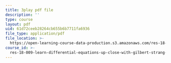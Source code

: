 ```yaml
---
title: 3play pdf file
description: ''
type: course
layout: pdf
uid: 61d72ceeb28264cb655b6b7711fa6936
file_type: application/pdf
file_location: >-
  https://open-learning-course-data-production.s3.amazonaws.com/res-18-009-learn-differential-equations-up-close-with-gilbert-strang-and-cleve-moler-fall-2015/61d72ceeb28264cb655b6b7711fa6936_aW-e04zwTnc.pdf
course_id: >-
  res-18-009-learn-differential-equations-up-close-with-gilbert-strang-and-cleve-moler-fall-2015
---
```


